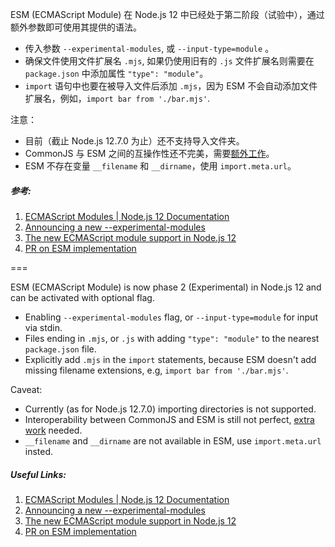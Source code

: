ESM (ECMAScript Module) 在 Node.js 12 中已经处于第二阶段（试验中），通过额外参数即可使用其提供的语法。

- 传入参数 `--experimental-modules`, 或 `--input-type=module` 。
- 确保文件使用文件扩展名 `.mjs`, 如果仍使用旧有的 `.js` 文件扩展名则需要在 `package.json` 中添加属性 `"type": "module"`。
- `import` 语句中也要在被导入文件后添加 `.mjs`，因为 ESM 不会自动添加文件扩展名，例如，`import bar from './bar.mjs'`.

注意：

- 目前（截止 Node.js 12.7.0 为止）还不支持导入文件夹。
- CommonJS 与 ESM 之间的互操作性还不完美，需要[额外工作][1]。
- ESM 不存在变量 `__filename` 和 `__dirname`，使用 `import.meta.url`。

##### 参考:

1. [ECMAScript Modules | Node.js 12 Documentation](https://nodejs.org/docs/latest-v12.x/api/esm.html)
2. [Announcing a new --experimental-modules](https://medium.com/@nodejs/announcing-a-new-experimental-modules-1be8d2d6c2ff)
3. [The new ECMAScript module support in Node.js 12](https://2ality.com/2019/04/nodejs-esm-impl.html)
4. [PR on ESM implementation](https://github.com/nodejs/node/pull/26745)

[1]: https://2ality.com/2019/04/nodejs-esm-impl.html#interoperability

===

ESM (ECMAScript Module) is now phase 2 (Experimental) in Node.js 12 and can be activated with optional flag.

- Enabling `--experimental-modules` flag, or `--input-type=module` for input via stdin.
- Files ending in `.mjs`, or `.js` with adding `"type": "module"` to the nearest `package.json` file.
- Explicitly add `.mjs` in the `import` statements, because ESM doesn't add missing filename extensions, e.g, `import bar from './bar.mjs'`.

Caveat:

- Currently (as for Node.js 12.7.0) importing directories is not supported.
- Interoperability between CommonJS and ESM is still not perfect, [extra work][1] needed.
- `__filename` and `__dirname` are not available in ESM, use `import.meta.url` insted.

##### Useful Links:

1. [ECMAScript Modules | Node.js 12 Documentation](https://nodejs.org/docs/latest-v12.x/api/esm.html)
2. [Announcing a new --experimental-modules](https://medium.com/@nodejs/announcing-a-new-experimental-modules-1be8d2d6c2ff)
3. [The new ECMAScript module support in Node.js 12](https://2ality.com/2019/04/nodejs-esm-impl.html)
4. [PR on ESM implementation](https://github.com/nodejs/node/pull/26745)

[1]: https://2ality.com/2019/04/nodejs-esm-impl.html#interoperability